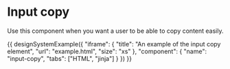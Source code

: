 # Input copy

Use this component when you want a user to be able to copy content easily.

{{ designSystemExample({
"iframe": {
    "title": "An example of the input copy element",
    "url": "example.html",
    "size": "xs"
},
"component": {
    "name": "input-copy",
    "tabs": ["HTML", "jinja"]
}
}) }}
